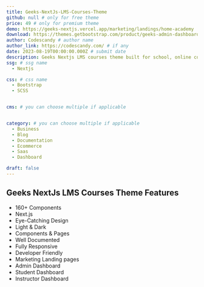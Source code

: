 ```yaml
---
title: Geeks-NextJs-LMS-Courses-Theme
github: null # only for free theme
price: 49 # only for premium theme
demo: https://geeks-nextjs.vercel.app/marketing/landings/home-academy
download: https://themes.getbootstrap.com/product/geeks-admin-dashboard-template-react/
author: Codescandy # author name
author_link: https://codescandy.com/ # if any
date: 2023-08-19T00:00:00.000Z # submit date
description: Geeks Nextjs LMS courses theme built for school, online courses, education, and courses creator, with an admin dashboard also. 
ssg: # ssg name
  - Nextjs

css: # css name
  - Bootstrap
  - SCSS


cms: # you can choose multiple if applicable


category: # you can choose multiple if applicable
  - Business
  - Blog
  - Documentation
  - Ecommerce
  - Saas
  - Dashboard

draft: false
---
```


## Geeks NextJs LMS Courses Theme Features

- 160+ Components
- Next.js
- Eye-Catching Design
- Light & Dark
- Components & Pages
- Well Documented
- Fully Responsive
- Developer Friendly
- Marketing Landing pages
- Admin Dashboard
- Student Dashboard
- Instructor Dashboard
